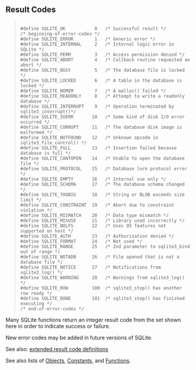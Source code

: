 ## Result Codes




> ```
> 
> #define SQLITE_OK           0   /* Successful result */
> /* beginning-of-error-codes */
> #define SQLITE_ERROR        1   /* Generic error */
> #define SQLITE_INTERNAL     2   /* Internal logic error in SQLite */
> #define SQLITE_PERM         3   /* Access permission denied */
> #define SQLITE_ABORT        4   /* Callback routine requested an abort */
> #define SQLITE_BUSY         5   /* The database file is locked */
> #define SQLITE_LOCKED       6   /* A table in the database is locked */
> #define SQLITE_NOMEM        7   /* A malloc() failed */
> #define SQLITE_READONLY     8   /* Attempt to write a readonly database */
> #define SQLITE_INTERRUPT    9   /* Operation terminated by sqlite3_interrupt()*/
> #define SQLITE_IOERR       10   /* Some kind of disk I/O error occurred */
> #define SQLITE_CORRUPT     11   /* The database disk image is malformed */
> #define SQLITE_NOTFOUND    12   /* Unknown opcode in sqlite3_file_control() */
> #define SQLITE_FULL        13   /* Insertion failed because database is full */
> #define SQLITE_CANTOPEN    14   /* Unable to open the database file */
> #define SQLITE_PROTOCOL    15   /* Database lock protocol error */
> #define SQLITE_EMPTY       16   /* Internal use only */
> #define SQLITE_SCHEMA      17   /* The database schema changed */
> #define SQLITE_TOOBIG      18   /* String or BLOB exceeds size limit */
> #define SQLITE_CONSTRAINT  19   /* Abort due to constraint violation */
> #define SQLITE_MISMATCH    20   /* Data type mismatch */
> #define SQLITE_MISUSE      21   /* Library used incorrectly */
> #define SQLITE_NOLFS       22   /* Uses OS features not supported on host */
> #define SQLITE_AUTH        23   /* Authorization denied */
> #define SQLITE_FORMAT      24   /* Not used */
> #define SQLITE_RANGE       25   /* 2nd parameter to sqlite3_bind out of range */
> #define SQLITE_NOTADB      26   /* File opened that is not a database file */
> #define SQLITE_NOTICE      27   /* Notifications from sqlite3_log() */
> #define SQLITE_WARNING     28   /* Warnings from sqlite3_log() */
> #define SQLITE_ROW         100  /* sqlite3_step() has another row ready */
> #define SQLITE_DONE        101  /* sqlite3_step() has finished executing */
> /* end-of-error-codes */
> 
> ```



Many SQLite functions return an integer result code from the set shown
here in order to indicate success or failure.


New error codes may be added in future versions of SQLite.


See also: [extended result code definitions](../c3ref/c_abort_rollback.html)


See also lists of
 [Objects](../c3ref/objlist.html),
 [Constants](../c3ref/constlist.html), and
 [Functions](../c3ref/funclist.html).


